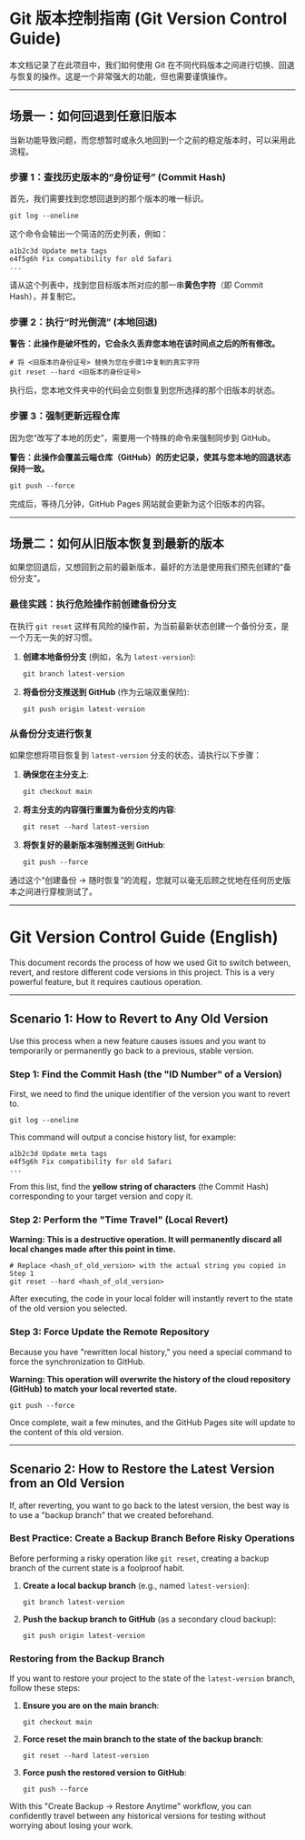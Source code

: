# Git 版本控制指南 (Git Version Control Guide)

本文档记录了在此项目中，我们如何使用 Git 在不同代码版本之间进行切换、回退与恢复的操作。这是一个非常强大的功能，但也需要谨慎操作。

---

## 场景一：如何回退到任意旧版本

当新功能导致问题，而您想暂时或永久地回到一个之前的稳定版本时，可以采用此流程。

### 步骤 1：查找历史版本的“身份证号” (Commit Hash)

首先，我们需要找到您想回退到的那个版本的唯一标识。

```shell
git log --oneline
```

这个命令会输出一个简洁的历史列表，例如：

```
a1b2c3d Update meta tags
e4f5g6h Fix compatibility for old Safari
...
```

请从这个列表中，找到您目标版本所对应的那一串**黄色字符**（即 Commit Hash），并复制它。

### 步骤 2：执行“时光倒流” (本地回退)

**警告：此操作是破坏性的，它会永久丢弃您本地在该时间点之后的所有修改。**

```shell
# 将 <旧版本的身份证号> 替换为您在步骤1中复制的真实字符
git reset --hard <旧版本的身份证号>
```

执行后，您本地文件夹中的代码会立刻恢复到您所选择的那个旧版本的状态。

### 步骤 3：强制更新远程仓库

因为您“改写了本地的历史”，需要用一个特殊的命令来强制同步到 GitHub。

**警告：此操作会覆盖云端仓库（GitHub）的历史记录，使其与您本地的回退状态保持一致。**

```shell
git push --force
```

完成后，等待几分钟，GitHub Pages 网站就会更新为这个旧版本的内容。

---

## 场景二：如何从旧版本恢复到最新的版本

如果您回退后，又想回到之前的最新版本，最好的方法是使用我们预先创建的“备份分支”。

### 最佳实践：执行危险操作前创建备份分支

在执行 `git reset` 这样有风险的操作前，为当前最新状态创建一个备份分支，是一个万无一失的好习惯。

1.  **创建本地备份分支** (例如，名为 `latest-version`):
    ```shell
    git branch latest-version
    ```

2.  **将备份分支推送到 GitHub** (作为云端双重保险):
    ```shell
    git push origin latest-version
    ```

### 从备份分支进行恢复

如果您想将项目恢复到 `latest-version` 分支的状态，请执行以下步骤：

1.  **确保您在主分支上**:
    ```shell
    git checkout main
    ```

2.  **将主分支的内容强行重置为备份分支的内容**:
    ```shell
    git reset --hard latest-version
    ```

3.  **将恢复好的最新版本强制推送到 GitHub**:
    ```shell
    git push --force
    ```

通过这个“创建备份 -> 随时恢复”的流程，您就可以毫无后顾之忧地在任何历史版本之间进行穿梭测试了。

---

# Git Version Control Guide (English)

This document records the process of how we used Git to switch between, revert, and restore different code versions in this project. This is a very powerful feature, but it requires cautious operation.

---

## Scenario 1: How to Revert to Any Old Version

Use this process when a new feature causes issues and you want to temporarily or permanently go back to a previous, stable version.

### Step 1: Find the Commit Hash (the "ID Number" of a Version)

First, we need to find the unique identifier of the version you want to revert to.

```shell
git log --oneline
```

This command will output a concise history list, for example:

```
a1b2c3d Update meta tags
e4f5g6h Fix compatibility for old Safari
...
```

From this list, find the **yellow string of characters** (the Commit Hash) corresponding to your target version and copy it.

### Step 2: Perform the "Time Travel" (Local Revert)

**Warning: This is a destructive operation. It will permanently discard all local changes made after this point in time.**

```shell
# Replace <hash_of_old_version> with the actual string you copied in Step 1
git reset --hard <hash_of_old_version>
```

After executing, the code in your local folder will instantly revert to the state of the old version you selected.

### Step 3: Force Update the Remote Repository

Because you have "rewritten local history," you need a special command to force the synchronization to GitHub.

**Warning: This operation will overwrite the history of the cloud repository (GitHub) to match your local reverted state.**

```shell
git push --force
```

Once complete, wait a few minutes, and the GitHub Pages site will update to the content of this old version.

---

## Scenario 2: How to Restore the Latest Version from an Old Version

If, after reverting, you want to go back to the latest version, the best way is to use a "backup branch" that we created beforehand.

### Best Practice: Create a Backup Branch Before Risky Operations

Before performing a risky operation like `git reset`, creating a backup branch of the current state is a foolproof habit.

1.  **Create a local backup branch** (e.g., named `latest-version`):
    ```shell
    git branch latest-version
    ```

2.  **Push the backup branch to GitHub** (as a secondary cloud backup):
    ```shell
    git push origin latest-version
    ```

### Restoring from the Backup Branch

If you want to restore your project to the state of the `latest-version` branch, follow these steps:

1.  **Ensure you are on the main branch**:
    ```shell
    git checkout main
    ```

2.  **Force reset the main branch to the state of the backup branch**:
    ```shell
    git reset --hard latest-version
    ```

3.  **Force push the restored version to GitHub**:
    ```shell
    git push --force
    ```

With this "Create Backup -> Restore Anytime" workflow, you can confidently travel between any historical versions for testing without worrying about losing your work.
